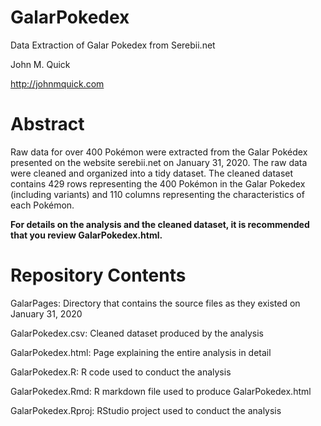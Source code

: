 # GalarPokedex
Data Extraction of Galar Pokedex from Serebii.net 

John M. Quick 

http://johnmquick.com 


# Abstract
Raw data for over 400 Pokémon were extracted from the Galar Pokédex presented on the website serebii.net on January 31, 2020. The raw data were cleaned and organized into a tidy dataset. The cleaned dataset contains 429 rows representing the 400 Pokémon in the Galar Pokedex (including variants) and 110 columns representing the characteristics of each Pokémon. 

**For details on the analysis and the cleaned dataset, it is recommended that you review GalarPokedex.html.**

# Repository Contents
GalarPages: Directory that contains the source files as they existed on January 31, 2020

GalarPokedex.csv: Cleaned dataset produced by the analysis

GalarPokedex.html: Page explaining the entire analysis in detail

GalarPokedex.R: R code used to conduct the analysis

GalarPokedex.Rmd: R markdown file used to produce GalarPokedex.html

GalarPokedex.Rproj: RStudio project used to conduct the analysis
